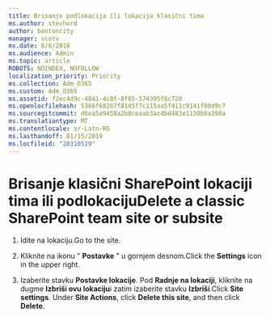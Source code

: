 ```yaml
---
title: Brisanje podlokacija ili lokacija klasični tima
ms.author: stevhord
author: bentoncity
manager: scotv
ms.date: 8/6/2018
ms.audience: Admin
ms.topic: article
ROBOTS: NOINDEX, NOFOLLOW
localization_priority: Priority
ms.collection: Adm_O365
ms.custom: Adm_O365
ms.assetid: f2ec4d9c-4841-4c8f-8f85-574395f8c728
ms.openlocfilehash: 5366f68267f81d5f7c115aa5f411c9141f00d9c7
ms.sourcegitcommit: d6ea5e9458a2b8ceaab3ac4bd483e1130b9a398a
ms.translationtype: MT
ms.contentlocale: sr-Latn-RS
ms.lasthandoff: 01/15/2019
ms.locfileid: "28310519"
---
```

# <a name="delete-a-classic-sharepoint-team-site-or-subsite"></a><span data-ttu-id="1944f-102">Brisanje klasični SharePoint lokaciji tima ili podlokaciju</span><span class="sxs-lookup"><span data-stu-id="1944f-102">Delete a classic SharePoint team site or subsite</span></span>

1. <span data-ttu-id="1944f-103">Idite na lokaciju.</span><span class="sxs-lookup"><span data-stu-id="1944f-103">Go to the site.</span></span>
    
2. <span data-ttu-id="1944f-104">Kliknite na ikonu " **Postavke** " u gornjem desnom.</span><span class="sxs-lookup"><span data-stu-id="1944f-104">Click the **Settings** icon in the upper right.</span></span> 
    
3. <span data-ttu-id="1944f-p101">Izaberite stavku **Postavke lokacije**. Pod **Radnje na lokaciji**, kliknite na dugme **Izbriši ovu lokaciju**i zatim izaberite stavku **Izbriši**.</span><span class="sxs-lookup"><span data-stu-id="1944f-p101">Click **Site settings**. Under **Site Actions**, click **Delete this site**, and then click **Delete**.</span></span>
    

